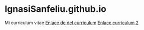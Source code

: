 # IgnasiSanfeliu.github.io
Mi curriculum vitae
[Enlace de del curriculum](https://ignasisanfeliu.github.io/)
[Enlace curriculum 2](https://ignasisanfeliu.github.io/)
